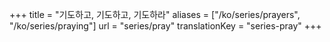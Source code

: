 +++
title = "기도하고, 기도하고, 기도하라"
aliases = ["/ko/series/prayers", "/ko/series/praying"]
url = "series/pray"
translationKey = "series-pray"
+++
